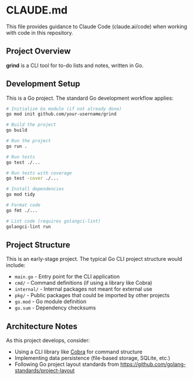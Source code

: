 # CLAUDE.md

This file provides guidance to Claude Code (claude.ai/code) when working with code in this repository.

## Project Overview

**grind** is a CLI tool for to-do lists and notes, written in Go.

## Development Setup

This is a Go project. The standard Go development workflow applies:

```bash
# Initialize Go module (if not already done)
go mod init github.com/your-username/grind

# Build the project
go build

# Run the project
go run .

# Run tests
go test ./...

# Run tests with coverage
go test -cover ./...

# Install dependencies
go mod tidy

# Format code
go fmt ./...

# Lint code (requires golangci-lint)
golangci-lint run
```

## Project Structure

This is an early-stage project. The typical Go CLI project structure would include:

- `main.go` - Entry point for the CLI application
- `cmd/` - Command definitions (if using a library like Cobra)
- `internal/` - Internal packages not meant for external use
- `pkg/` - Public packages that could be imported by other projects
- `go.mod` - Go module definition
- `go.sum` - Dependency checksums

## Architecture Notes

As this project develops, consider:

- Using a CLI library like [Cobra](https://github.com/spf13/cobra) for command structure
- Implementing data persistence (file-based storage, SQLite, etc.)
- Following Go project layout standards from https://github.com/golang-standards/project-layout
